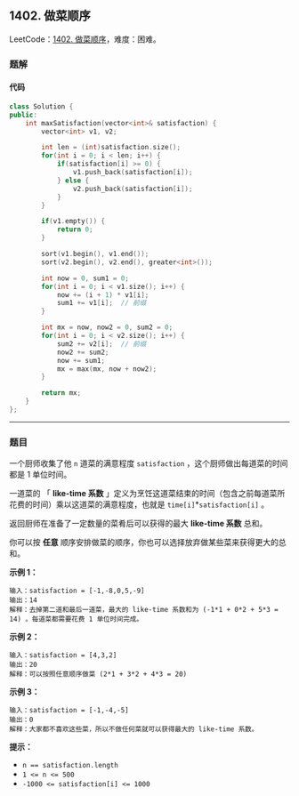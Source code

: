 ## 1402. 做菜顺序

LeetCode：[1402. 做菜顺序](https://leetcode.cn/problems/reducing-dishes/)，难度：困难。

### 题解

#### 代码

```c++
class Solution {
public:
    int maxSatisfaction(vector<int>& satisfaction) {
        vector<int> v1, v2;

        int len = (int)satisfaction.size();
        for(int i = 0; i < len; i++) {
            if(satisfaction[i] >= 0) {
                v1.push_back(satisfaction[i]);
            } else {
                v2.push_back(satisfaction[i]);
            }
        }

        if(v1.empty()) {
            return 0;
        }

        sort(v1.begin(), v1.end());
        sort(v2.begin(), v2.end(), greater<int>());

        int now = 0, sum1 = 0;
        for(int i = 0; i < v1.size(); i++) {
            now += (i + 1) * v1[i];
            sum1 += v1[i];  // 前缀
        }

        int mx = now, now2 = 0, sum2 = 0;
        for(int i = 0; i < v2.size(); i++) {
            sum2 += v2[i];  // 前缀
            now2 += sum2;
            now += sum1;
            mx = max(mx, now + now2);
        }

        return mx;
    }
};
```



---



### 题目

一个厨师收集了他 `n` 道菜的满意程度 `satisfaction` ，这个厨师做出每道菜的时间都是 1 单位时间。

一道菜的 「 **like-time 系数** 」定义为烹饪这道菜结束的时间（包含之前每道菜所花费的时间）乘以这道菜的满意程度，也就是 `time[i]`*`satisfaction[i]` 。

返回厨师在准备了一定数量的菜肴后可以获得的最大 **like-time 系数** 总和。

你可以按 **任意** 顺序安排做菜的顺序，你也可以选择放弃做某些菜来获得更大的总和。

 

**示例 1：**

```
输入：satisfaction = [-1,-8,0,5,-9]
输出：14
解释：去掉第二道和最后一道菜，最大的 like-time 系数和为 (-1*1 + 0*2 + 5*3 = 14) 。每道菜都需要花费 1 单位时间完成。
```

**示例 2：**

```
输入：satisfaction = [4,3,2]
输出：20
解释：可以按照任意顺序做菜 (2*1 + 3*2 + 4*3 = 20)
```

**示例 3：**

```
输入：satisfaction = [-1,-4,-5]
输出：0
解释：大家都不喜欢这些菜，所以不做任何菜就可以获得最大的 like-time 系数。
```

 

**提示：**

- `n == satisfaction.length`
- `1 <= n <= 500`
- `-1000 <= satisfaction[i] <= 1000`


